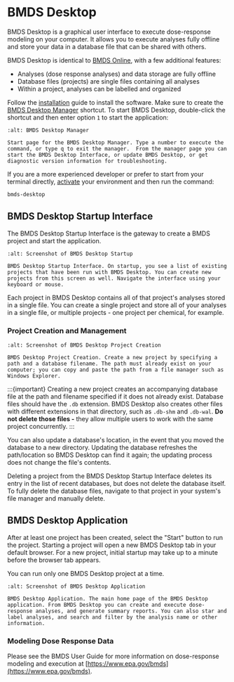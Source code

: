 # BMDS Desktop

BMDS Desktop is a graphical user interface to execute dose-response modeling on your computer. It allows you to execute analyses fully offline and store your data in a database file that can be shared with others.

BMDS Desktop is identical to [BMDS Online](https://bmdsonline.epa.gov), with a few additional features:

* Analyses (dose response analyses) and data storage are fully offline
* Database files (projects) are single files containing all analyses
* Within a project, analyses can be labelled and organized

Follow the [installation](installation.md) guide to install the software. Make sure to create the [BMDS Desktop Manager](./installation.md#the-bmds-desktop-manager) shortcut. To start BMDS Desktop, double-click the shortcut and then enter option `1` to start the application:

```{figure} _static/img/bmds-desktop-manager.jpg
:alt: BMDS Desktop Manager

Start page for the BMDS Desktop Manager. Type a number to execute the command, or type q to exit the manager.  From the manager page you can start the BMDS Desktop Interface, or update BMDS Desktop, or get diagnostic version information for troubleshooting.
```

If you are a more experienced developer or prefer to start from your terminal directly, [activate](./installation.md/#activating-an-environment) your environment and then run the command:

```bash
bmds-desktop
```

## BMDS Desktop Startup Interface

The BMDS Desktop Startup Interface is the gateway to create a BMDS project and start the application.

```{figure} _static/img/desktop-startup.jpg
:alt: Screenshot of BMDS Desktop Startup

BMDS Desktop Startup Interface. On startup, you see a list of existing projects that have been run with BMDS Desktop. You can create new projects from this screen as well. Navigate the interface using your keyboard or mouse.
```

Each project in BMDS Desktop contains all of that project's analyses stored in a single file. You can create a single project and store all of your analyses in a single file, or multiple projects - one project per chemical, for example.

### Project Creation and Management

```{figure} _static/img/create-db.jpg
:alt: Screenshot of BMDS Desktop Project Creation

BMDS Desktop Project Creation. Create a new project by specifying a path and a database filename. The path must already exist on your computer; you can copy and paste the path from a file manager such as Windows Explorer.
```

:::{important}
Creating a new project creates an accompanying database file at the path and filename specified if it does not already exist. Database files should have the `.db` extension. BMDS Desktop also creates other files with different extensions in that directory, such as `.db-shm` and `.db-wal`. **Do not delete those files -** they allow multiple users to work with the same project concurrently.
:::

You can also update a database's location, in the event that you moved the database to a new directory. Updating the database refreshes the path/location so BMDS Desktop can find it again; the updating process does not change the file's contents.

Deleting a project from the BMDS Desktop Startup Interface deletes its entry in the list of recent databases, but does not delete the database itself. To fully delete the database files, navigate to that project in your system's file manager and manually delete.

## BMDS Desktop Application

After at least one project has been created, select the "Start" button to run the project. Starting a project will open a new BMDS Desktop tab in your default browser. For a new project, initial startup may take up to a minute before the browser tab appears.

You can run only one BMDS Desktop project at a time.

```{figure} _static/img/bmds-desktop.jpg
:alt: Screenshot of BMDS Desktop Application

BMDS Desktop Application. The main home page of the BMDS Desktop application. From BMDS Desktop you can create and execute dose-response analyses, and generate summary reports. You can also star and label analyses, and search and filter by the analysis name or other information.
```

### Modeling Dose Response Data

Please see the BMDS User Guide for more information on dose-response modeling and execution at [https://www.epa.gov/bmds](https://www.epa.gov/bmds).
